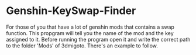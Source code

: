 # Genshin-KeySwap-Finder
For those of you that have a lot of genshin mods that contains a swap function. This propgram will tell you the name of the mod and the key assigned to it.
Before running the program open it and write the correct path to the folder 'Mods' of 3dmigoto. There's an example to follow.
